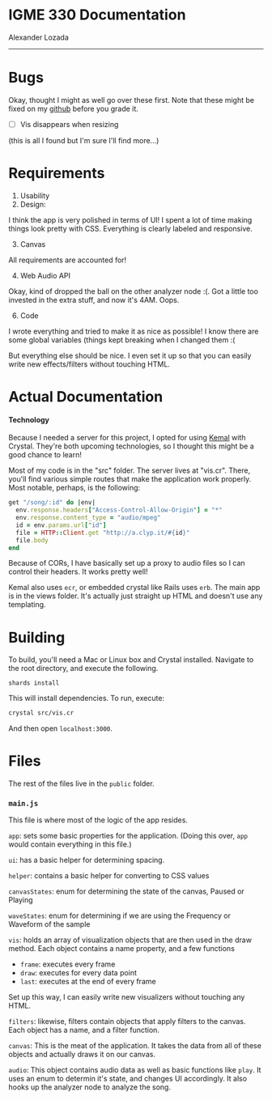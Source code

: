 # IGME 330 Documentation
Alexander Lozada

-------

Bugs
=====

Okay, thought I might as well go over these first.  Note that these might be fixed on my [github](https://github.com/piedoom/crystal-vis/) before you grade it.

- [ ] Vis disappears when resizing

(this is all I found but I'm sure I'll find more...)

Requirements
======

1. Usability
2. Design:

I think the app is very polished in terms of UI!  I spent a lot of time making things look pretty with CSS.  Everything is clearly labeled
and responsive.

3. Canvas

All requirements are accounted for!

4. Web Audio API

Okay, kind of dropped the ball on the other analyzer node :(.  Got a little too invested in the extra stuff, and now it's 4AM.  Oops.

6. Code

I wrote everything and tried to make it as nice as possible!  I know there are some global variables (things kept breaking when I changed them :(

But everything else should be nice.  I even set it up so that you can easily write new effects/filters without touching HTML.

Actual Documentation
======

#### Technology
Because I needed a server for this project, I opted for using [Kemal](htp://Kemalcr.com) with Crystal.
They're both upcoming technologies, so I thought this might be a good chance to learn!  

Most of my code is in the "src" folder.  The server lives at "vis.cr".  There, you'll find various simple routes that make the application work properly.
Most notable, perhaps, is the following: 

```ruby
get "/song/:id" do |env|
  env.response.headers["Access-Control-Allow-Origin"] = "*"
  env.response.content_type = "audio/mpeg"
  id = env.params.url["id"]
  file = HTTP::Client.get "http://a.clyp.it/#{id}"
  file.body
end
```

Because of CORs, I have basically set up a proxy to audio files so I can control their headers.  It works pretty well!

Kemal also uses `ecr`, or embedded crystal like Rails uses `erb`.  The main app is in the views folder.  It's actually just straight up HTML and
doesn't use any templating.

Building
======

To build, you'll need a Mac or Linux box and Crystal installed.  Navigate to the root directory, and execute the following.

```
shards install
```

This will install dependencies.  To run, execute:

```bash
crystal src/vis.cr
```

And then open `localhost:3000`.

Files
======

The rest of the files live in the `public` folder.

### `main.js`

This file is where most of the logic of the app resides.

`app`: sets some basic properties for the application.  (Doing this over, `app` would contain everything in this file.)

`ui`: has a basic helper for determining spacing.

`helper`: contains a basic helper for converting to CSS values

`canvasStates`: enum for determining the state of the canvas, Paused or Playing

`waveStates`: enum for determining if we are using the Frequency or Waveform of the sample

`vis`: holds an array of visualization objects that are then used in the draw method.  Each object contains a name property, and a few functions

- `frame`: executes every frame
- `draw`: executes for every data point
- `last`: executes at the end of every frame

Set up this way, I can easily write new visualizers without touching any HTML.

`filters`: likewise, filters contain objects that apply filters to the canvas.  Each object has a name, and a filter function.

`canvas`: This is the meat of the application.  It takes the data from all of these objects and actually draws it on our canvas.

`audio`: This object contains audio data as well as basic functions like `play`.  It uses an enum to determin it's state, and changes
UI accordingly.  It also hooks up the analyzer node to analyze the song.




